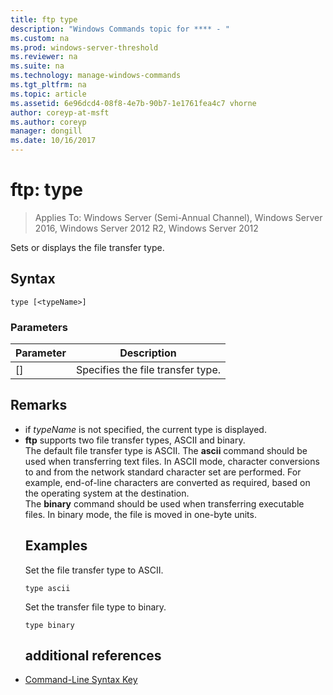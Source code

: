 ```yaml
---
title: ftp type
description: "Windows Commands topic for **** - "
ms.custom: na
ms.prod: windows-server-threshold
ms.reviewer: na
ms.suite: na
ms.technology: manage-windows-commands
ms.tgt_pltfrm: na
ms.topic: article
ms.assetid: 6e96dcd4-08f8-4e7b-90b7-1e1761fea4c7 vhorne
author: coreyp-at-msft
ms.author: coreyp
manager: dongill
ms.date: 10/16/2017
---
```

# ftp: type

>Applies To: Windows Server (Semi-Annual Channel), Windows Server 2016, Windows Server 2012 R2, Windows Server 2012

Sets or displays the file transfer type.   
## Syntax  
```  
type [<typeName>]  
```  
### Parameters  

|  Parameter   |            Description            |
|--------------|-----------------------------------|
| [<typeName>] | Specifies the file transfer type. |

## Remarks  
- if *typeName* is not specified, the current type is displayed.  
- **ftp** supports two file transfer types, ASCII and binary.  
  The default file transfer type is ASCII.  The **ascii** command should be used when transferring text files. In ASCII mode, character conversions to and from the network standard character set are performed. For example, end-of-line characters are converted as required, based on the operating system at the destination.  
  The **binary** command should be used when transferring executable files. In binary mode, the file is moved in one-byte units.  
  ## <a name="BKMK_Examples"></a>Examples  
  Set the file transfer type to ASCII.  
  ```  
  type ascii  
  ```  
  Set the transfer file type to binary.  
  ```  
  type binary  
  ```  
  ## additional references  
- [Command-Line Syntax Key](command-line-syntax-key.md)  
